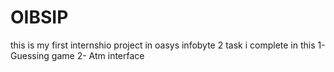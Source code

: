 # OIBSIP
this is my first internshio project in oasys infobyte 
2 task i complete in this
1- Guessing game
2- Atm interface 
